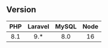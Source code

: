## Version

| PHP     | Laravel | MySQL    | Node    |
|:-------:|:-------:|:--------:|:-------:|
| 8.1     | 9.*     | 8.0      | 16      |